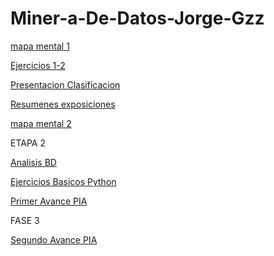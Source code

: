 # Miner-a-De-Datos-Jorge-Gzz

[mapa mental 1](https://github.com/JorgeAdrian224/Miner-a-De-Datos-Jorge-Gzz/blob/main/Mapa%20mental%201.pdf)

[Ejercicios 1-2](https://github.com/PatriciaGarciaO/Mineria_de_Datos/blob/master/Ejercicios1_2_003.ipynb)

[Presentacion Clasificacion](https://github.com/PatriciaGarciaO/Mineria_de_Datos/blob/master/Presentacion_Clasificacion_Equipo2.pdf)

[Resumenes exposiciones](https://github.com/JorgeAdrian224/Miner-a-De-Datos-Jorge-Gzz/blob/main/Resumenes_1821695.pdf)

[mapa mental 2](https://github.com/JorgeAdrian224/Miner-a-De-Datos-Jorge-Gzz/blob/main/MapaMental_2_1821695.pdf)

ETAPA 2

[Analisis BD](https://github.com/JorgeAdrian224/Miner-a-De-Datos-Jorge-Gzz/blob/main/AnalisisBD_1821695.pdf)

[Ejercicios Basicos Python](https://github.com/JorgeAdrian224/Miner-a-De-Datos-Jorge-Gzz/blob/main/PythonBasico_1821695.ipynb)

[Primer Avance PIA](https://github.com/PatriciaGarciaO/Mineria_de_Datos/blob/master/Avance1-PIA_Equipo9_003.pdf)

FASE 3


[Segundo Avance PIA](https://github.com/PatriciaGarciaO/Mineria_de_Datos/blob/master/AvancePIA_ll_003_09.ipynb)
